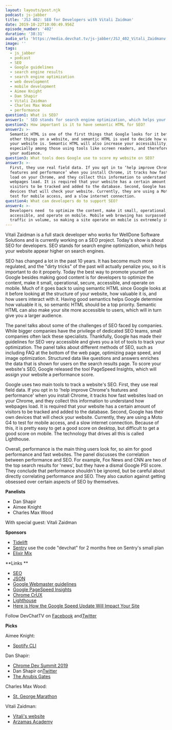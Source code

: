```yaml
---
layout: layouts/post.njk
podcast: js-jabber
title: 'JSJ 402: SEO for Developers with Vitali Zaidman'
date: 2019-10-22T10:00:49.956Z
episode_number: '402'
duration: '38:31'
audio_url: 'https://media.devchat.tv/js-jabber/JSJ_402_Vitali_Zaidmanv.mp3'
image: ''
tags:
  - js_jabber
  - podcast
  - SEO
  - Google guidelines
  - search engine results
  - search engine optimization
  - web development
  - mobile development
  - Aimee Knight
  - Dan Shapir
  - Vitali Zaidman
  - Charles Max Wood
  - performance
question1: What is SEO?
answer1: ' SEO stands for search engine optimization, which helps your website appear higher on search engines.'
question2: How important is it to have semantic HTML for SEO?
answer2: >-
  Semantic HTML is one of the first things that Google looks for it before most
  other things on a website, and semantic HTML is used to decide how valuable
  your website is. Semantic HTML will also increase your accessibility,
  especially among those using tools like screen readers, and therefore increase
  your audience. 
question3: What tools does Google use to score my website on SEO?
answer3: >-
  First, they use real field data. If you opt in to ‘help improve Chrome’s
  features and performance’ when you install Chrome, it tracks how fast websites
  load on your Chrome, and they collect this information to understand how
  webpages load. It is required that your website has a certain amount of
  visitors to be tracked and added to the database. Second, Google has their own
  devices that will check your website. Currently, they are using a Moto G4 to
  test for mobile access, and a slow internet connection.
question4: What can developers do to support SEO?
answer4: >-
  Developers need  to optimize the content, make it small, operational, secure,
  accessible, and operate on mobile. Mobile web browsing has surpassed desktop
  traffic in volume, so making a site operate on mobile is extremely important.
---
```

Vitali Zaidman is a full stack developer who works for WellDone Software Solutions and is currently working on a SEO project. Today's show is about SEO for developers. SEO stands for search engine optimization, which helps your website appear higher on search engines.

 SEO has changed a lot in the past 10 years. It has become much more regulated, and the "dirty tricks" of the past will actually penalize you, so it is important to do it properly. Today the best way to promote yourself on Google besides making good content is for developers to optimize the content, make it small, operational, secure, accessible, and operate on mobile. Much of it goes back to using semantic HTML since Google looks at it before looking at the structure of your website, how valuable it is, and how users interact with it. Having good semantics helps Google determine how valuable it is, so semantic HTML should be a top priority. Semantic HTML can also make your site more accessible to users, which will in turn give you a larger audience. 

The panel talks about some of the challenges of SEO faced by companies. While bigger companies have the privilege of dedicated SEO teams, small companies often lack these specialists. Thankfully, Google has made their guidelines for SEO very accessible and gives you a lot of tools to track your optimization. The panel talks about different methods of SEO, such as including FAQ at the bottom of the web page, optimizing page speed, and image optimization. Structured data like questions and answers enriches the data that is shown for users on the search results page. To score your website's SEO, Google released the tool PageSpeed Insights, which will assign your website a performance score. 

Google uses two main tools to track a website's SEO. First, they use real field data. If you opt in to 'help improve Chrome's features and performance' when you install Chrome, it tracks how fast websites load on your Chrome, and they collect this information to understand how webpages load. It is required that your website has a certain amount of visitors to be tracked and added to the database. Second, Google has their own devices that will check your website. Currently, they are using a Moto G4 to test for mobile access, and a slow internet connection. Because of this, it is pretty easy to get a good score on desktop, but difficult to get a good score on mobile. The technology that drives all this is called Lighthouse.  

Overall, performance is the main thing users look for, so aim for good performance and fast websites. The panel discusses the correlation between performance and SEO. For example, Fox News and CNN are two of the top search results for 'news', but they have a dismal Google PSI score. They conclude that performance shouldn't be ignored, but be careful about directly correlating performance and SEO. They also caution against getting obsessed over certain aspects of SEO by themselves. 


**Panelists**

- Dan Shapir
- Aimee Knight
- Charles Max Wood

With special guest: Vitali Zaidman

**Sponsors**

* [Tidelift](https://tidelift.com/)
* [Sentry](http://sentry.io/) use the code "devchat" for 2 months free on Sentry's small plan
* [Elixir Mix](https://devchat.tv/elixir-mix/)

**Links**

* [SEO](https://moz.com/beginners-guide-to-seo)
* [JSON](http://www.json.org/)
* [Google Webmaster guidelines](https://support.google.com/webmasters/answer/35769?hl=en)
* [Google PageSpeed Insights](https://developers.google.com/speed/pagespeed/insights/)
* [Chrome CrUX](https://developers.google.com/web/updates/2017/12/crux)
* [Lighthouse](https://developers.google.com/web/tools/lighthouse)
* [Here is How the Google Speed Update Will Impact Your Site](https://www.wordstream.com/blog/ws/2018/01/22/google-speed-update)

Follow DevChatTV on [Facebook](https://www.facebook.com/DevChattv/?%20__tn__%20=%2Cd%2CP-R&amp;eid=ARDBDrBnK71PDmx_8gE_IeIEo5SnM7cyzylVBjAwfaOo1ck_6q3GXuRBfaUQZaWVvFGyEVjrhDwnS_tV) and[Twitter](https://twitter.com/devchattv?lang=en)

**Picks**

Aimee Knight:

* [Spotify CLI](https://github.com/Rigellute/spotify-tui)

Dan Shapir:

* [Chrome Dev Summit 2019](https://developer.chrome.com/devsummit/)
* Dan Shapir on[Twitter](https://twitter.com/shapirdan?lang=en)
* [The Anubis Gates](https://en.wikipedia.org/wiki/The_Anubis_Gates)

Charles Max Wood:

* [St. George Marathon](https://www.stgeorgemarathon.com/)

Vitali Zaidman:

* [Vitali's website](https://vzaidman.com/)
* [Arzamas Academy](https://arzamas.academy)
